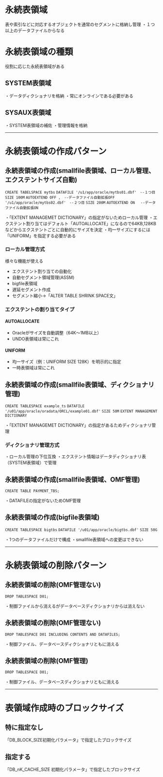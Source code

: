 # 永続表領域
表や索引などに対応するオブジェクトを通常のセグメントに格納し管理
・１つ以上のデータファイルからなる
# 永続表領域の種類
役割に応じた永続表領域がある
## SYSTEM表領域
・データディクショナリを格納
・常にオンラインである必要がある
## SYSAUX表領域
・SYSTEM表領域の補佐
・管理情報を格納

---
# 永続表領域の作成パターン
## 永続表領域の作成(smallfile表領域、ローカル管理、エクステントサイズ自動)

`CREATE TABELSPACE mytbs`
`DATAFILE '/u1/app/oracle/mytbs01.dbf'　--１つ目`
`SIZE 100M`
`AUTOEXTEND OFF ,　--データファイル自動拡張OFF`
`'/u1/app/oracle/mytbs02.dbf'　--２つ目`
`SIZE 200M`
`AUTOEXTEND ON 　--データファイル自動拡張ON`

・「EXTENT MANAGEMET DICTIONARY」の指定がないためローカル管理
・エクステント割り当てはデフォルト「AUTOALLOCATE」になるので64KB,128KBなどからエクステントごとに自動的にサイズを決定
・均一サイズにするには「UNIFORM」を指定する必要がある
### ローカル管理方式
様々な機能が使える
- エクステント割り当ての自動化
- 自動セグメント領域管理(ASSM)
- bigfile表領域
- 遅延セグメント作成
- セグメント縮小→「ALTER TABLE SHRINK SPACE文」
### エクステントの割り当てタイプ
#### AUTOALLOCATE
- Oracleがサイズを自動調整（64K〜1MB以上）
- UNDO表領域は常にこれ
#### UNIFORM
- 均一サイズ（例：UNIFORM SIZE 128K）を明示的に指定
- 一時表領域は常にこれ
## 永続表領域の作成(smallfile表領域、ディクショナリ管理)

`CREATE TABLESPACE example_ts`
`DATAFILE '/u01/app/oracle/oradata/ORCL/example01.dbf'` 
`SIZE 50M`
`EXTENT MANAGEMENT DICTIONARY`

・「EXTENT MANAGEMET DICTIONARY」の指定があるためディクショナリ管理
### ディクショナリ管理方式
・ローカル管理の下位互換
・エクステント情報はデータディクショナリ表（SYSTEM表領域）で管理
## 永続表領域の作成(smallfile表領域、OMF管理)

`CREATE TABLE PAYMENT_TBS;`

・DATAFILEの指定がないためOMF管理
## 永続表領域の作成(bigfile表領域)

`CREATE TABLESPACE bigtbs` 
`DATAFILE '/u01/app/oracle/bigtbs.dbf'` 
`SIZE 50G`

・1つのデータファイルだけで構成
・smallfile表領域への変更はできない

---
# 永続表領域の削除パターン
## 永続表領域の削除(OMF管理ない)

`DROP TABLESPACE D01;`

・制御ファイルから消えるがデータベースディクショナリからは消えない
## 永続表領域の削除(OMF管理ない)

`DROP TABLESPACE D01 INCLUDING CONTENTS AND DATAFILES;`

・制御ファイル、データベースディクショナリともに消える
## 永続表領域の削除(OMF管理)

`DROP TABLESPACE D01;`

・制御ファイル、データベースディクショナリともに消える

---
# 表領域作成時のブロックサイズ
## 特に指定なし
「DB_BLOCK_SIZE初期化パラメータ」で指定したブロックサイズ
## 指定する
「DB_nK_CACHE_SIZE 初期化パラメータ」で指定したブロックサイズ
